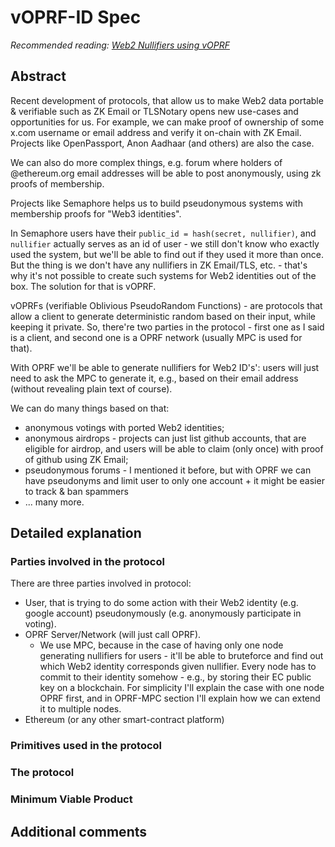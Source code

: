 # vOPRF-ID Spec

*Recommended reading: [Web2 Nullifiers using vOPRF](https://curryrasul.com/blog/web2-nullifiers/)*

## Abstract

Recent development of protocols, that allow us to make Web2 data portable & verifiable such as ZK Email or TLSNotary opens new use-cases and opportunities for us. For example, we can make proof of ownership of some x.com username or email address and verify it on-chain with ZK Email. Projects like OpenPassport, Anon Aadhaar (and others) are also the case.

We can also do more complex things, e.g. forum where holders of @ethereum.org email addresses will be able to post anonymously, using zk proofs of membership.

Projects like Semaphore helps us to build pseudonymous systems with membership proofs for "Web3 identities".

In Semaphore users have their `public_id = hash(secret, nullifier)`, and `nullifier` actually serves as an id of user - we still don't know who exactly used the system, but we'll be able to find out if they used it more than once. But the thing is we don't have any nullifiers in ZK Email/TLS, etc. - that's why it's not possible to create such systems for Web2 identities out of the box. The solution for that is vOPRF.

vOPRFs (verifiable Oblivious PseudoRandom Functions) - are protocols that allow a client to generate deterministic random based on their input, while keeping it private. So, there're two parties in the protocol - first one as I said is a client, and second one is a OPRF network (usually MPC is used for that).

With OPRF we'll be able to generate nullifiers for Web2 ID's': users will just need to ask the MPC to generate it, e.g., based on their email address (without revealing plain text of course).

We can do many things based on that:

* anonymous votings with ported Web2 identities;
* anonymous airdrops - projects can just list github accounts, that are eligible for airdrop, and users will be able to claim (only once) with proof of github using ZK Email;
* pseudonymous forums - I mentioned it before, but with OPRF we can have pseudonyms and limit user to only one account + it might be easier to track & ban spammers
* ... many more.

## Detailed explanation

### Parties involved in the protocol

There are three parties involved in protocol: 

* User, that is trying to do some action with their Web2 identity (e.g. google account) pseudonymously (e.g. anonymously participate in voting).
* OPRF Server/Network (will just call OPRF).
    * We use MPC, because in the case of having only one node generating nullifiers for users - it'll be able to bruteforce and find out which Web2 identity corresponds given nullifier. Every node has to commit to their identity somehow - e.g., by storing their EC public key on a blockchain. For simplicity I'll explain the case with one node OPRF first, and in OPRF-MPC section I'll explain how we can extend it to multiple nodes.
* Ethereum (or any other smart-contract platform)

### Primitives used in the protocol

### The protocol

### Minimum Viable Product

## Additional comments
